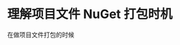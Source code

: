# 理解项目文件 NuGet 打包时机

在做项目文件打包的时候

<!--more-->
<!-- CreateTime:2019/11/23 10:47:30 -->

<!-- csdn -->

<!-- 草稿 -->